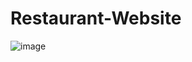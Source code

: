 # Restaurant-Website

![image](https://github.com/Debarjitmohanty/Restaurant-Website/assets/91021174/7948f8e2-1aae-4550-8d63-0f128d274b65)
